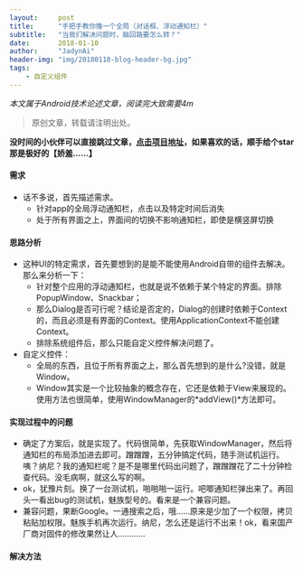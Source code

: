 ```yaml
---
layout:     post
title:      "手把手教你撸一个全局（对话框、浮动通知栏）"
subtitle:   "当我们解决问题时，脑回路要怎么转？"
date:       2018-01-10
author:     "JadynAi"
header-img: "img/20180110-blog-header-bg.jpg"
tags:
    - 自定义组件
---
```


*本文属于Android技术论述文章，阅读完大致需要4m*   
>原创文章，转载请注明出处。 

**没时间的小伙伴可以直接跳过文章，[点击项目地址](https://github.com/JadynAi/GlobalWidget)，如果喜欢的话，顺手给个star那是极好的【娇羞……】**

#### 需求
- 话不多说，首先描述需求。
	- 针对app的全局浮动通知栏，点击以及特定时间后消失
	- 处于所有界面之上，界面间的切换不影响通知栏，即使是横竖屏切换

#### 思路分析
- 这种UI的特定需求，首先要想到的是能不能使用Android自带的组件去解决。那么来分析一下：
  - 针对整个应用的浮动通知栏，也就是说不依赖于某个特定的界面。排除PopupWindow、Snackbar；
  - 那么Dialog是否可行呢？结论是否定的，Dialog的创建时依赖于Context的，而且必须是有界面的Context。使用ApplicationContext不能创建Context。
  - 排除系统组件后，那么只能自定义控件解决问题了。
- 自定义控件：
  - 全局的东西，且位于所有界面之上，那么首先想到的是什么?没错，就是Window。
  - Window其实是一个比较抽象的概念存在，它还是依赖于View来展现的。使用方法也很简单，使用WindowManager的*addView()*方法即可。

#### 实现过程中的问题
- 确定了方案后，就是实现了。代码很简单，先获取WindowManager，然后将通知栏的布局添加进去即可。蹭蹭蹭，五分钟搞定代码，随手测试机运行。  咦？纳尼？我的通知栏呢？是不是哪里代码出问题了，蹭蹭蹭花了二十分钟检查代码。没毛病啊，就这么写的啊。
- ok，犹豫片刻。换了一台测试机，啪啪啪一运行。吧唧通知栏弹出来了。再回头一看出bug的测试机，魅族型号的。看来是一个兼容问题。
- 兼容问题，果断Google。一通搜索之后，哦……原来是少加了一个权限，拷贝粘贴加权限。魅族手机再次运行。纳尼，怎么还是运行不出来！ok，看来国产厂商对固件的修改果然让人…………

#### 解决方法 




